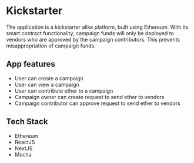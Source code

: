 # Kickstarter

The application is a kickstarter alike platform, built using Ethereum. With its smart contract functionality, campaign funds will only be deployed to vendors who are approved by the campaign contributors. This prevents misappropriation of campaign funds.

## App features

- User can create a campaign
- User can view a campaign
- User can contribute ether to a campaign
- Campaign owner can create request to send ether to vendors
- Campaign contributor can approve request to send ether to vendors

## Tech Stack

- Ethereum
- ReactJS
- NextJS
- Mocha
